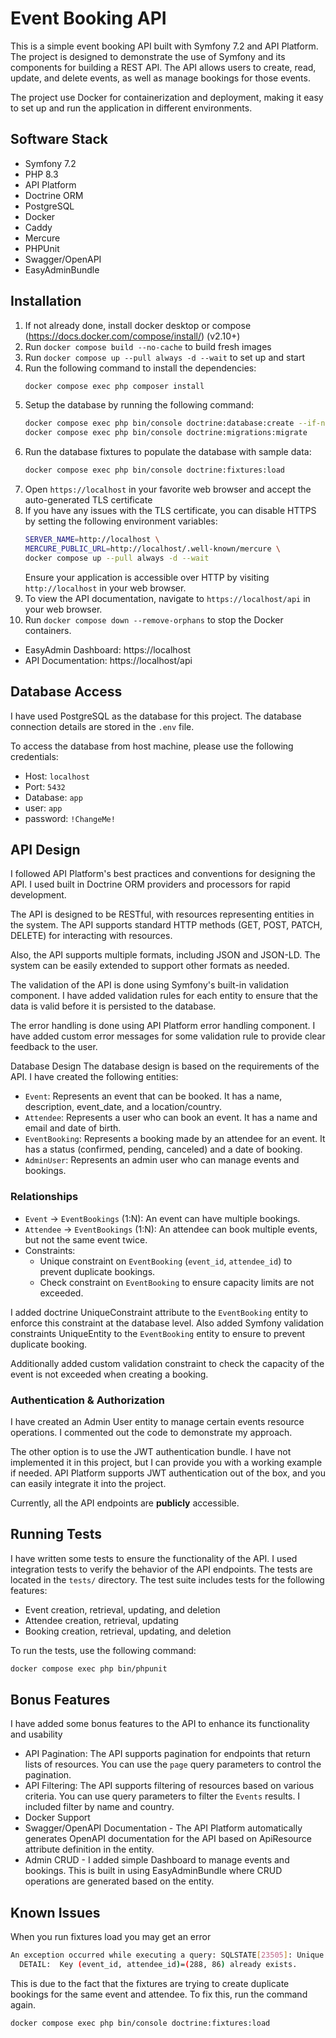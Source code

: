# Event Booking API

This is a simple event booking API built with Symfony 7.2 and API Platform. 
The project is designed to demonstrate the use of Symfony and its components for building a REST API. 
The API allows users to create, read, update, and delete events, as well as manage bookings for those events.

The project use Docker for containerization and deployment, making it easy to set up and run the application in different environments.

## Software Stack
- Symfony 7.2
- PHP 8.3
- API Platform
- Doctrine ORM
- PostgreSQL
- Docker
- Caddy
- Mercure
- PHPUnit
- Swagger/OpenAPI
- EasyAdminBundle

## Installation

1. If not already done, install docker desktop or compose (https://docs.docker.com/compose/install/) (v2.10+)
2. Run `docker compose build --no-cache` to build fresh images
3. Run `docker compose up --pull always -d --wait` to set up and start
4. Run the following command to install the dependencies:
   ```bash
   docker compose exec php composer install
   ```
4. Setup the database by running the following command:
   ```bash
   docker compose exec php bin/console doctrine:database:create --if-not-exists
   docker compose exec php bin/console doctrine:migrations:migrate
   ```
5. Run the database fixtures to populate the database with sample data:
   ```bash
   docker compose exec php bin/console doctrine:fixtures:load
   ```
7. Open `https://localhost` in your favorite web browser and accept the auto-generated TLS certificate
5. If you have any issues with the TLS certificate, you can disable HTTPS by setting the following environment variables:
   ```bash
   SERVER_NAME=http://localhost \
   MERCURE_PUBLIC_URL=http://localhost/.well-known/mercure \
   docker compose up --pull always -d --wait
   ```
   Ensure your application is accessible over HTTP by visiting `http://localhost` in your web browser.
6. To view the API documentation, navigate to `https://localhost/api` in your web browser.
6. Run `docker compose down --remove-orphans` to stop the Docker containers.

- EasyAdmin Dashboard: https://localhost
- API Documentation: https://localhost/api

## Database Access
I have used PostgreSQL as the database for this project. The database connection details are stored in the `.env` file.

To access the database from host machine, please use the following credentials:
- Host: `localhost`
- Port: `5432`
- Database: `app`
- user: `app`
- password: `!ChangeMe!`

## API Design
I followed API Platform's best practices and conventions for designing the API. I used built in Doctrine ORM providers and processors for rapid development.

The API is designed to be RESTful, with resources representing entities in the system. The API supports standard HTTP methods (GET, POST, PATCH, DELETE) for interacting with resources.

Also, the API supports multiple formats, including JSON and JSON-LD. The system can be easily extended to support other formats as needed.

The validation of the API is done using Symfony's built-in validation component. I have added validation rules for each entity to ensure that the data is valid before it is persisted to the database.

The error handling is done using API Platform error handling component. I have added custom error messages for some validation rule to provide clear feedback to the user.

Database Design
The database design is based on the requirements of the API. I have created the following entities:
- `Event`: Represents an event that can be booked. It has a name, description, event_date, and a location/country.
- `Attendee`: Represents a user who can book an event. It has a name and email and date of birth.
- `EventBooking`: Represents a booking made by an attendee for an event. It has a status (confirmed, pending, canceled) and a date of booking.
- `AdminUser`: Represents an admin user who can manage events and bookings. 

### Relationships
- `Event` → `EventBookings` (1:N): An event can have multiple bookings.
- `Attendee` → `EventBookings` (1:N): An attendee can book multiple events, but not the same event twice.
- Constraints:
    - Unique constraint on `EventBooking` (`event_id`, `attendee_id`) to prevent duplicate bookings.
    - Check constraint on `EventBooking` to ensure capacity limits are not exceeded.
  
I added doctrine UniqueConstraint attribute to the `EventBooking` entity to enforce this constraint at the database level. Also added Symfony validation
constraints UniqueEntity to the `EventBooking` entity to ensure to prevent duplicate booking.

Additionally added custom validation constraint to check the capacity of the event is not exceeded when creating a booking.

### Authentication & Authorization
I have created an Admin User entity to manage certain events resource operations. I commented out the code to demonstrate my approach.

The other option is to use the JWT authentication bundle. I have not implemented it in this project, but I can provide you with a working example if needed.
API Platform supports JWT authentication out of the box, and you can easily integrate it into the project.

Currently, all the API endpoints are **publicly** accessible.

## Running Tests

I have written some tests to ensure the functionality of the API. I used integration tests to verify the behavior of the API endpoints.
The tests are located in the `tests/` directory. The test suite includes tests for the following features:
- Event creation, retrieval, updating, and deletion
- Attendee creation, retrieval, updating
- Booking creation, retrieval, updating, and deletion

To run the tests, use the following command:
```bash
docker compose exec php bin/phpunit
```

## Bonus Features

I have added some bonus features to the API to enhance its functionality and usability

- API Pagination: The API supports pagination for endpoints that return lists of resources. You can use the `page` query parameters to control the pagination. 
- API Filtering: The API supports filtering of resources based on various criteria. You can use query parameters to filter the `Events` results. I included filter by name and country.
- Docker Support
- Swagger/OpenAPI Documentation - The API Platform automatically generates OpenAPI documentation for the API based on ApiResource attribute definition in the entity.
- Admin CRUD - I added simple Dashboard to manage events and bookings. This is built in using EasyAdminBundle where CRUD operations are generated based on the entity.


## Known Issues
When you run fixtures load you may get an error 
```bash
An exception occurred while executing a query: SQLSTATE[23505]: Unique violation: 7 ERROR:  duplicate key value violates unique constraint "uniq_event_bookings"  
  DETAIL:  Key (event_id, attendee_id)=(288, 86) already exists.
```
This is due to the fact that the fixtures are trying to create duplicate bookings for the same event and attendee.
To fix this, run the command again.
```bash
docker compose exec php bin/console doctrine:fixtures:load
```
